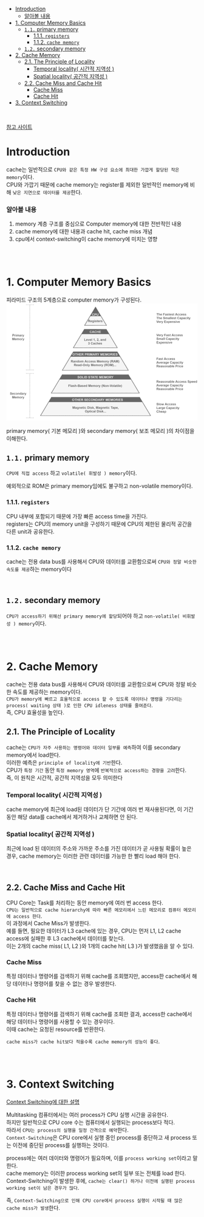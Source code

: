 - [Introduction](#introduction)
    - [알아볼 내용](#알아볼-내용)
- [1. Computer Memory Basics](#1-computer-memory-basics)
  - [`1.1.` primary memory](#11-primary-memory)
    - [1.1.1. `registers`](#111-registers)
    - [1.1.2. `cache memory`](#112-cache-memory)
  - [`1.2.` secondary memory](#12-secondary-memory)
- [2. Cache Memory](#2-cache-memory)
  - [2.1. The Principle of Locality](#21-the-principle-of-locality)
    - [Temporal locality( 시간적 지역성 )](#temporal-locality-시간적-지역성-)
    - [Spatial locality( 공간적 지역성 )](#spatial-locality-공간적-지역성-)
  - [2.2. Cache Miss and Cache Hit](#22-cache-miss-and-cache-hit)
    - [Cache Miss](#cache-miss)
    - [Cache Hit](#cache-hit)
- [3. Context Switching](#3-context-switching)

<br>

[참고 사이트](https://www.baeldung.com/cs/cache-memory)<br>

# Introduction
cache는 일반적으로 `CPU와 같은 특정 HW 구성 요소에 최대한 가깝게 할당된 작은 memory`이다.<br>
CPU와 가깝기 때문에 cache memory는 register를 제외한 일반적인 memory에 비해 `낮은 지연으로 데이터를 제공`한다.<br>

### 알아볼 내용
1. memory 계층 구조를 중심으로 Computer memory에 대한 전반적인 내용
2. cache memory에 대한 내용과 cache hit, cache miss 개념
3. cpu에서 context-switching이 cache memory에 미치는 영향

<br>
<br>

# 1. Computer Memory Basics
피라미드 구조의 5계층으로 computer memory가 구성된다.<br>
![alt text](Images/computer_memory_hierarchy.png)<br>

primary memory( 기본 메모리 )와 secondary memory( 보조 메모리 )의 차이점을 이해한다.<br>

## `1.1.` primary memory
`CPU에 직접 access` 하고 `volatile( 휘발성 ) memory`이다.<br>

예외적으로 ROM은 primary memory임에도 불구하고 non-volatile memory이다.<br>

### 1.1.1. `registers`
CPU 내부에 포함되기 때문에 가장 빠른 access time을 가진다.<br>
registers는 CPU의 memory unit을 구성하기 때문에 CPU의 제한된 물리적 공간을 다른 unit과 공유한다.<br>

### 1.1.2. `cache memory`
cache는 전용 data bus를 사용해서 CPU와 데이터를 교환함으로써 `CPU와 정말 비슷한 속도를 제공`하는 memory이다<br>

<br>

## `1.2.` secondary memory
`CPU가 access하기 위해선 primary memory에 할당`되어야 하고 `non-volatile( 비휘발성 ) memory`이다.<br>

<br>
<br>

# 2. Cache Memory
cache는 전용 data bus를 사용해서 CPU와 데이터를 교환함으로써 CPU와 정말 비슷한 속도를 제공하는 memory이다.<br>
`CPU가 memory에 빠르고 효율적으로 access 할 수 있도록 데이터나 명령을 기다리는 process( waiting 상태 )로 인한 CPU idleness 상태를 줄여준다`.<br>
즉, CPU 효율성을 높인다.<br>


## 2.1. The Principle of Locality
cache는 `CPU가 자주 사용하는 명령어와 데이터 일부를 예측`하여 이를 secondary memory에서 load한다.<br>
이러한 예측은 `principle of locality에 기반`한다.<br>
CPU가 `특정 기간` 동안 `특정 memory 영역`에 `반복적으로 access하는 경향을 고려`한다.<br>
즉, 이 원칙은 시간적, 공간적 지역성을 모두 의미한다<br>

### Temporal locality( 시간적 지역성 )
cache memory에 최근에 load된 데이터가 단 기간에 여러 번 재사용된다면, 이 기간 동안 해당 data를 cache에서 제거하거나 교체하면 안 된다.<br>

### Spatial locality( 공간적 지역성 )
최근에 load 된 데이터의 주소와 가까운 주소를 가진 데이터가 곧 사용될 확률이 높은 경우, cache memory는 이러한 관련 데이터를 가능한 한 빨리 load 해야 한다.<br>


<br>

## 2.2. Cache Miss and Cache Hit
CPU Core는 Task를 처리하는 동안 memory에 여러 번 access 한다.<br>
`CPU는 일반적으로 cache hierarchy에 따라 빠른 메모리에서 느린 메모리로 컴퓨터 메모리에 access 한다`.<br>
이 과정에서 Cache Miss가 발생한다.<br>
예를 들면, 필요한 데이터가 L3 cache에 있는 경우, CPU는 먼저 L1, L2 cache access에 실패한 후 L3 cache에서 데이터를 찾는다.<br>
이는 2개의 cache miss( L1, L2 )와 1개의 cache hit( L3 )가 발생했음을 알 수 있다.<br>

### Cache Miss
특정 데이터나 명령어를 검색하기 위해 cache를 조회했지만, access한 cache에서 해당 데이터나 명령어를 찾을 수 없는 경우 발생한다.<br>

### Cache Hit
특정 데이터나 명령어를 검색하기 위해 cache를 조회한 결과, access한 cache에서 해당 데이터나 명령어를 사용할 수 있는 경우이다.<br>
이때 cache는 요청된 resource를 반환한다.<br>

`cache miss가 cache hit보다 적을수록 cache memory의 성능이 좋다`.<br>

<br>
<br>

# 3. Context Switching
[Context Switching에 대한 설명](/6_CS/6_ContextSwitching.md)

Multitasking 컴퓨터에서는 여러 process가 CPU 실행 시간을 공유한다.<br>
하지만 일반적으로 CPU core 수는 컴퓨터에서 실행되는 process보다 적다.<br>
따라서 `CPU는 process의 실행을 일정 간격으로 예약`한다.<br>
`Context-Switching`은 CPU core에서 실행 중인 process를 중단하고 새 process 또는 이전에 중단된 process를 실행하는 것이다.<br>

process에는 여러 데이터와 명령어가 필요하며, 이를 `process working set`이라고 말한다.<br>
cache memory는 이러한 process working set의 일부 또는 전체를 load 한다.<br>
Context-Switching이 발생한 후에, `cache는 clear() 하거나 이전에 실행된 process working set이 남은 경우가 많다`.<br>

즉, `Context-Switching으로 인해 CPU core에서 process 실행이 시작될 때 많은 cache miss가 발생`한다.<br>

